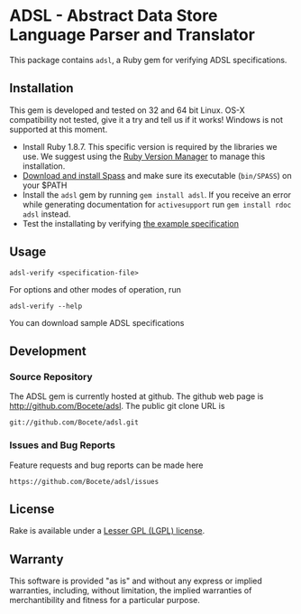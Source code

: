 ADSL - Abstract Data Store Language Parser and Translator
=========================================================

This package contains `adsl`, a Ruby gem for verifying ADSL specifications.

Installation
------------

This gem is developed and tested on 32 and 64 bit Linux. OS-X compatibility not tested, give it a try and tell us if it works! Windows is not supported at this moment.

 - Install Ruby 1.8.7. This specific version is required by the libraries we use. We suggest using the [Ruby Version Manager](https://rvm.io/rvm/install/) to manage this installation.
 - [Download and install Spass](http://www.spass-prover.org/download/index.html) and make sure its executable (`bin/SPASS`) on your $PATH
 - Install the `adsl` gem by running `gem install adsl`.
   If you receive an error while generating documentation for `activesupport` run `gem install rdoc adsl` instead.
 - Test the installating by verifying [the example specification](https://raw.github.com/Bocete/adsl/master/example/running-example.adsl)

Usage
-----

    adsl-verify <specification-file>

For options and other modes of operation, run

    adsl-verify --help

You can download sample ADSL specifications 


Development
-----------

### Source Repository

The ADSL gem is currently hosted at github. The github web page is
http://github.com/Bocete/adsl. The public git clone URL is

    git://github.com/Bocete/adsl.git

### Issues and Bug Reports

Feature requests and bug reports can be made here

    https://github.com/Bocete/adsl/issues


License
-------

Rake is available under a [Lesser GPL (LGPL) license](LICENSE).


Warranty
--------

This software is provided "as is" and without any express or
implied warranties, including, without limitation, the implied
warranties of merchantibility and fitness for a particular
purpose.

